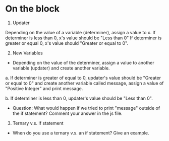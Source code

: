 # On the block

1. Updater

Depending on the value of a variable (determiner), assign a value to x.
If determiner is less than 0, x's value should be "Less than 0"
If determiner is greater or equal 0, x's value should "Greater or equal to 0".

2. New Variables

* Depending on the value of the determiner, assign a value to another variable (updater) and create another variable.

a. If determiner is greater of equal to 0, updater's value should be "Greater or equal to 0" and create another variable called message, assign a value of "Positive Integer" and print message.

b. If determiner is less than 0, updater's value should be "Less than 0".

* Question: What would happen if we tried to print "message" outside of the if statement? Comment your answer in the js file.

3. Ternary v.s. If statement

* When do you use a ternary v.s. an if statement? Give an example.